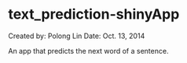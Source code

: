 text_prediction-shinyApp
========================

Created by: Polong Lin
Date: Oct. 13, 2014

An app that predicts the next word of a sentence.
